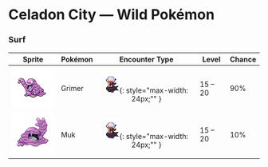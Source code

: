 # Celadon City — Wild Pokémon

### Surf

| Sprite | Pokémon | Encounter Type | Level | Chance |
|:------:|---------|:--------------:|-------|--------|
| ![Grimer](../../assets/sprites/grimer/front.gif "Grimer: Wherever GRIMER has passed, so many germs are left behind that no plants will ever grow again.") | Grimer | ![Surf](../../assets/encounter_types/surf.png "Surf"){: style="max-width: 24px;"" } | 15 – 20 | 90% |
| ![Muk](../../assets/sprites/muk/front.gif "Muk: Its body is made of a powerful poison. Touching it accidentally will cause a fever that requires bed rest.") | Muk | ![Surf](../../assets/encounter_types/surf.png "Surf"){: style="max-width: 24px;"" } | 15 – 20 | 10% |

